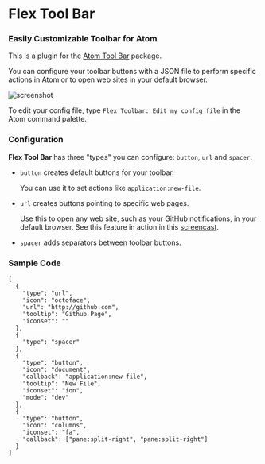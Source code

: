 # Flex Tool Bar

### Easily Customizable Toolbar for Atom

This is a plugin for the [Atom Tool Bar](https://atom.io/packages/tool-bar) package.

You can configure your toolbar buttons with a JSON file to perform specific actions in Atom or to open web sites in your default browser.

![screenshot](https://raw.githubusercontent.com/cakecatz/flex-toolbar/docs/screenshot.png)

To edit your config file, type `Flex Toolbar: Edit my config file` in the Atom command palette.

### Configuration

**Flex Tool Bar** has three "types" you can configure:
`button`, `url` and `spacer`.

- `button` creates default buttons for your toolbar.

    You can use it to set actions like `application:new-file`.

- `url` creates buttons pointing to specific web pages.

    Use this to open any web site, such as your GitHub notifications, in your default browser. See this feature in action in this [screencast](http://quick.as/b5vafe4g).

- `spacer` adds separators between toolbar buttons.

### Sample Code

    [
      {
        "type": "url",
        "icon": "octoface",
        "url": "http://github.com",
        "tooltip": "Github Page",
        "iconset": ""
      },
      {
        "type": "spacer"
      },
      {
        "type": "button",
        "icon": "document",
        "callback": "application:new-file",
        "tooltip": "New File",
        "iconset": "ion",
        "mode": "dev"
      },
      {
        "type": "button",
        "icon": "columns",
        "iconset": "fa",
        "callback": ["pane:split-right", "pane:split-right"]
      }
    ]
